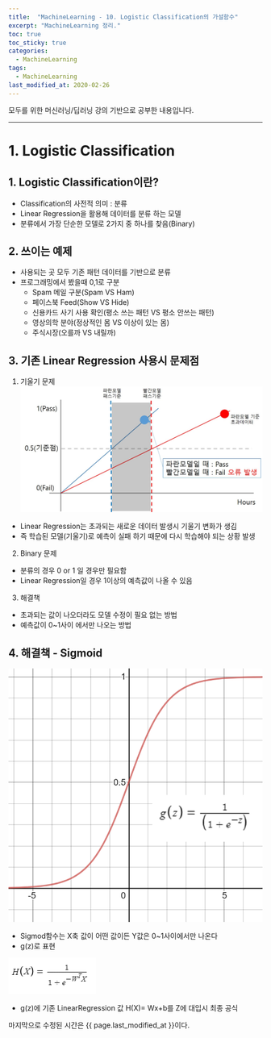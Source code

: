 ```yaml
---
title:  "MachineLearning - 10. Logistic Classification의 가설함수"
excerpt: "MachineLearning 정리."
toc: true
toc_sticky: true
categories:
  - MachineLearning
tags:
  - MachineLearning
last_modified_at: 2020-02-26
---
```

모두를 위한 머신러닝/딥러닝 강의 기반으로 공부한 내용입니다.

---
# 1. Logistic Classification

## 1. Logistic Classification이란?
- Classification의 사전적 의미 : 분류
- Linear Regression을 활용해 데이터를 분류 하는 모델
- 분류에서 가장 단순한 모델로 2가지 중 하나를 찾음(Binary)

## 2. 쓰이는 예제
- 사용되는 곳 모두 기존 패턴 데이터를 기반으로 분류
- 프로그래밍에서 봤을때 0,1로 구분
  - Spam 메일 구분(Spam VS Ham)
  - 페이스북 Feed(Show VS Hide)
  - 신용카드 사기 사용 확인(평소 쓰는 패턴 VS 평소 안쓰는 패턴)
  - 영상의학 분야(정상적인 몸 VS 이상이 있는 몸)
  - 주식시장(오를까 VS 내릴까)

## 3. 기존 Linear Regression 사용시 문제점
1. 기울기 문제
  ![Linear RegressionProblem](https://github.com/Yunseongpyo/yunseongpyo.github.io/blob/master/assets/images/MachineLearning/10.LogisticClassification/LinearRegressionProblem.jpg?raw=true)
  - Linear Regression는 초과되는 새로운 데이터 발생시 기울기 변화가 생김
  - 즉 학습된 모델(기울기)로 예측이 실패 하기 때문에 다시 학습해야 되는 상황 발생
  
2. Binary 문제
  - 분류의 경우 0 or 1 일 경우만 필요함
  - Linear Regression일 경우 1이상의 예측값이 나올 수 있음

3. 해결책
  - 초과되는 값이 나오더라도 모델 수정이 필요 없는 방법
  - 예측값이 0~1사이 에서만 나오는 방법

## 4. 해결책 - Sigmoid
![sigmoid](https://github.com/Yunseongpyo/yunseongpyo.github.io/blob/master/assets/images/MachineLearning/10.LogisticClassification/Sigmoid02.png?raw=true)
- Sigmod함수는 X축 값이 어떤 값이든 Y값은 0~1사이에서만 나온다
- g(z)로 표현

![sigmoid02](https://github.com/Yunseongpyo/yunseongpyo.github.io/blob/master/assets/images/MachineLearning/10.LogisticClassification/Sigmoid03.png?raw=true)
- g(z)에 기존 LinearRegression 값 H(X)= Wx+b를 Z에 대입시 최종 공식


마지막으로 수정된 시간은 {{ page.last_modified_at }}이다.